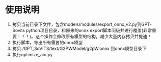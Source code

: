 # 使用说明

1. 拷贝当前目录下文件，包含models/modules/export_onnx_v2.py到GPT-Sovits python项目目录，和原来的onnx export脚本同级并进行覆盖(非常重要！！！)。这个操作会修改原有模型的结构，减少大量内存拷贝并提速！
2. 执行脚本，导出所有需要的onnx模型
3. 拷贝./GPT_SoVITS/text/G2PWModel/g2pW.onnx 到onnx模型目录下
3. 执行optimize_aio.py